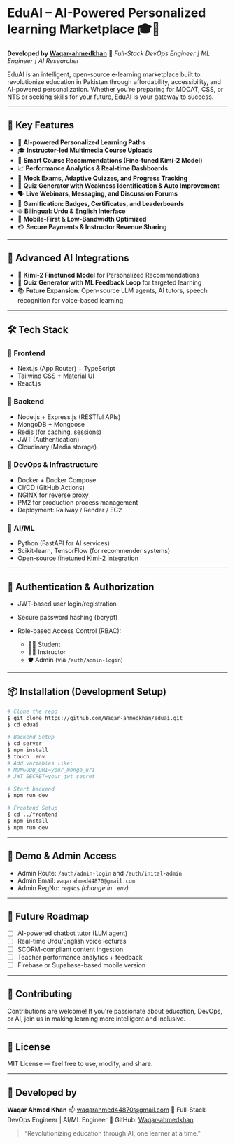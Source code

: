 # EduAI – AI-Powered Personalized learning Marketplace 🎓🤖

**Developed by [Waqar-ahmedkhan](mailto:waqarahmed44870@gmail.com)**
🚀 *Full-Stack DevOps Engineer | ML Engineer | AI Researcher*

EduAI is an intelligent, open-source e-learning marketplace built to revolutionize education in Pakistan through affordability, accessibility, and AI-powered personalization. Whether you’re preparing for MDCAT, CSS, or NTS or seeking skills for your future, EduAI is your gateway to success.

---

## 🌟 Key Features

* 🤖 **AI-powered Personalized Learning Paths**
* 🎓 **Instructor-led Multimedia Course Uploads**
* 🧠 **Smart Course Recommendations (Fine-tuned Kimi-2 Model)**
* 📈 **Performance Analytics & Real-time Dashboards**
* 🧾 **Mock Exams, Adaptive Quizzes, and Progress Tracking**
* 🧠 **Quiz Generator with Weakness Identification & Auto Improvement**
* 🗣️ **Live Webinars, Messaging, and Discussion Forums**
* 🧩 **Gamification: Badges, Certificates, and Leaderboards**
* 🌐 **Bilingual: Urdu & English Interface**
* 📱 **Mobile-First & Low-Bandwidth Optimized**
* 💳 **Secure Payments & Instructor Revenue Sharing**

---

## 🧠 Advanced AI Integrations

* 🧬 **Kimi-2 Finetuned Model** for Personalized Recommendations
* 🧠 **Quiz Generator with ML Feedback Loop** for targeted learning
* 📚 **Future Expansion**: Open-source LLM agents, AI tutors, speech recognition for voice-based learning

---

## 🛠️ Tech Stack

### 🔹 Frontend

* Next.js (App Router) + TypeScript
* Tailwind CSS + Material UI
* React.js

### 🔹 Backend

* Node.js + Express.js (RESTful APIs)
* MongoDB + Mongoose
* Redis (for caching, sessions)
* JWT (Authentication)
* Cloudinary (Media storage)

### 🔹 DevOps & Infrastructure

* Docker + Docker Compose
* CI/CD (GitHub Actions)
* NGINX for reverse proxy
* PM2 for production process management
* Deployment: Railway / Render / EC2

### 🔹 AI/ML

* Python (FastAPI for AI services)
* Scikit-learn, TensorFlow (for recommender systems)
* Open-source finetuned [Kimi-2](https://huggingface.co/01-ai/Yi-1.5-6B-Kimi) integration

---

## 🔐 Authentication & Authorization

* JWT-based user login/registration
* Secure password hashing (bcrypt)
* Role-based Access Control (RBAC):

  * 👨‍🎓 Student
  * 👨‍🏫 Instructor
  * 🛡️ Admin (via `/auth/admin-login`)

---

## 📦 Installation (Development Setup)

```bash
# Clone the repo
$ git clone https://github.com/Waqar-ahmedkhan/eduai.git
$ cd eduai

# Backend Setup
$ cd server
$ npm install
$ touch .env
# Add variables like:
# MONGODB_URI=your_mongo_uri
# JWT_SECRET=your_jwt_secret

# Start backend
$ npm run dev

# Frontend Setup
$ cd ../frontend
$ npm install
$ npm run dev
```

---

## 🎯 Demo & Admin Access

* Admin Route: `/auth/admin-login` and `/auth/inital-admin`
* Admin Email: `waqarahmed44870@gmail.com`
* Admin RegNo: `regNo$` *(change in `.env`)*

---

## 🔮 Future Roadmap

* [ ] AI-powered chatbot tutor (LLM agent)
* [ ] Real-time Urdu/English voice lectures
* [ ] SCORM-compliant content ingestion
* [ ] Teacher performance analytics + feedback
* [ ] Firebase or Supabase-based mobile version

---

## 🤝 Contributing

Contributions are welcome! If you're passionate about education, DevOps, or AI, join us in making learning more intelligent and inclusive.

---

## 📄 License

MIT License — feel free to use, modify, and share.

---

## 🧠 Developed by

**Waqar Ahmed Khan**
📫 [waqarahmed44870@gmail.com](mailto:waqarahmed44870@gmail.com)
🔧 Full-Stack DevOps Engineer | AI/ML Engineer
🔗 GitHub: [Waqar-ahmedkhan](https://github.com/Waqar-ahmedkhan)

> “Revolutionizing education through AI, one learner at a time.”
